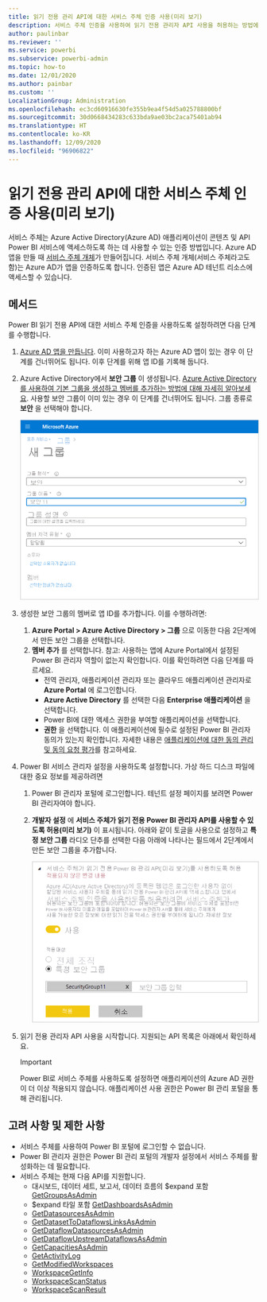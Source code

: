 ```yaml
---
title: 읽기 전용 관리 API에 대한 서비스 주체 인증 사용(미리 보기)
description: 서비스 주체 인증을 사용하여 읽기 전용 관리자 API 사용을 허용하는 방법에 대해 알아봅니다.
author: paulinbar
ms.reviewer: ''
ms.service: powerbi
ms.subservice: powerbi-admin
ms.topic: how-to
ms.date: 12/01/2020
ms.author: painbar
ms.custom: ''
LocalizationGroup: Administration
ms.openlocfilehash: ec3cd60916630fe355b9ea4f54d5a025788800bf
ms.sourcegitcommit: 30d0668434283c633bda9ae03bc2aca75401ab94
ms.translationtype: HT
ms.contentlocale: ko-KR
ms.lasthandoff: 12/09/2020
ms.locfileid: "96906822"
---
```

# <a name="enable-service-principal-authentication-for-read-only-admin-apis-preview"></a>읽기 전용 관리 API에 대한 서비스 주체 인증 사용(미리 보기)

서비스 주체는 Azure Active Directory(Azure AD) 애플리케이션이 콘텐츠 및 API Power BI 서비스에 액세스하도록 하는 데 사용할 수 있는 인증 방법입니다.
Azure AD 앱을 만들 때 [서비스 주체 개체](https://docs.microsoft.com/azure/active-directory/develop/app-objects-and-service-principals#service-principal-object)가 만들어집니다. 서비스 주체 개체(서비스 주체라고도 함)는 Azure AD가 앱을 인증하도록 합니다. 인증된 앱은 Azure AD 테넌트 리소스에 액세스할 수 있습니다.

## <a name="method"></a>메서드

Power BI 읽기 전용 API에 대한 서비스 주체 인증을 사용하도록 설정하려면 다음 단계를 수행합니다.

1. [Azure AD 앱을 만듭니다](https://docs.microsoft.com/azure/active-directory/develop/howto-create-service-principal-portal). 이미 사용하고자 하는 Azure AD 앱이 있는 경우 이 단계를 건너뛰어도 됩니다. 이후 단계를 위해 앱 ID를 기록해 둡니다. 
2. Azure Active Directory에서 **보안 그룹** 이 생성됩니다. [Azure Active Directory를 사용하여 기본 그룹을 생성하고 멤버를 추가하는 방법에 대해 자세히 알아보세요](https://docs.microsoft.com/azure/active-directory/fundamentals/active-directory-groups-create-azure-portal). 사용할 보안 그룹이 이미 있는 경우 이 단계를 건너뛰어도 됩니다.
    그룹 종류로 **보안** 을 선택해야 합니다.

    ![Azure Portal의 새 그룹 만들기 대화 상자 스크린샷.](media/read-only-apis-service-principal-auth/azure-portal-new-group-dialog.png)

3. 생성한 보안 그룹의 멤버로 앱 ID를 추가합니다. 이를 수행하려면:
    1. **Azure Portal > Azure Active Directory > 그룹** 으로 이동한 다음 2단계에서 만든 보안 그룹을 선택합니다.
    1. **멤버 추가** 를 선택합니다.
    참고: 사용하는 앱에 Azure Portal에서 설정된 Power BI 관리자 역할이 없는지 확인합니다. 이를 확인하려면 다음 단계를 따르세요. 
       * 전역 관리자, 애플리케이션 관리자 또는 클라우드 애플리케이션 관리자로 **Azure Portal** 에 로그인합니다. 
        * **Azure Active Directory** 를 선택한 다음 **Enterprise 애플리케이션** 을 선택합니다. 
        * Power BI에 대한 액세스 권한을 부여할 애플리케이션을 선택합니다. 
        * **권한** 을 선택합니다. 이 애플리케이션에 필수로 설정된 Power BI 관리자 동의가 있는지 확인합니다. 자세한 내용은 [애플리케이션에 대한 동의 관리 및 동의 요청 평가](https://docs.microsoft.com/azure/active-directory/manage-apps/manage-consent-requests)를 참고하세요. 
4. Power BI 서비스 관리자 설정을 사용하도록 설정합니다. 가상 하드 디스크 파일에 대한 중요 정보를 제공하려면
    1. Power BI 관리자 포털에 로그인합니다. 테넌트 설정 페이지를 보려면 Power BI 관리자여야 합니다.
    1. **개발자 설정** 에 **서비스 주체가 읽기 전용 Power BI 관리자 API를 사용할 수 있도록 허용(미리 보기)** 이 표시됩니다. 아래와 같이 토글을 사용으로 설정하고 **특정 보안 그룹** 라디오 단추를 선택한 다음 아래에 나타나는 필드에서 2단계에서 만든 보안 그룹을 추가합니다.

        ![서비스 주체 테넌트 설정 허용 스크린샷.](media/read-only-apis-service-principal-auth/allow-service-principals-tenant-setting.png)

 5. 읽기 전용 관리자 API 사용을 시작합니다. 지원되는 API 목록은 아래에서 확인하세요.

    >[!IMPORTANT]
    >Power BI로 서비스 주체를 사용하도록 설정하면 애플리케이션의 Azure AD 권한이 더 이상 적용되지 않습니다. 애플리케이션 사용 권한은 Power BI 관리 포털을 통해 관리됩니다.

## <a name="considerations-and-limitations"></a>고려 사항 및 제한 사항
* 서비스 주체를 사용하여 Power BI 포털에 로그인할 수 없습니다.
* Power BI 관리자 권한은 Power BI 관리 포털의 개발자 설정에서 서비스 주체를 활성화하는 데 필요합니다.
* 서비스 주체는 현재 다음 API를 지원합니다.
    * 대시보드, 데이터 세트, 보고서, 데이터 흐름의 $expand 포함 [GetGroupsAsAdmin](https://docs.microsoft.com/rest/api/power-bi/admin/groups_getgroupsasadmin) 
    * $expand 타일 포함 [GetDashboardsAsAdmin](https://docs.microsoft.com/rest/api/power-bi/admin/dashboards_getdashboardsasadmin)
    * [GetDatasourcesAsAdmin](https://docs.microsoft.com/rest/api/power-bi/admin/datasets_getdatasourcesasadmin) 
    * [GetDatasetToDataflowsLinksAsAdmin](https://docs.microsoft.com/rest/api/power-bi/admin/datasets_getdatasettodataflowslinksingroupasadmin)
    * [GetDataflowDatasourcesAsAdmin](https://docs.microsoft.com/rest/api/power-bi/admin/dataflows_getdataflowdatasourcesasadmin) 
    * [GetDataflowUpstreamDataflowsAsAdmin](https://docs.microsoft.com/rest/api/power-bi/admin/dataflows_getupstreamdataflowsingroupasadmin) 
    * [GetCapacitiesAsAdmin](https://docs.microsoft.com/rest/api/power-bi/admin/getcapacitiesasadmin)
    * [GetActivityLog](https://docs.microsoft.com/rest/api/power-bi/admin/getactivityevents)
    * [GetModifiedWorkspaces](https://docs.microsoft.com/rest/api/power-bi/admin/workspaceinfo_getmodifiedworkspaces)
    * [WorkspaceGetInfo](https://docs.microsoft.com/rest/api/power-bi/admin/workspaceinfo_postworkspaceinfo)
    * [WorkspaceScanStatus](https://docs.microsoft.com/rest/api/power-bi/admin/workspaceinfo_getscanstatus)
    * [WorkspaceScanResult](https://docs.microsoft.com/rest/api/power-bi/admin/workspaceinfo_getscanresult)
